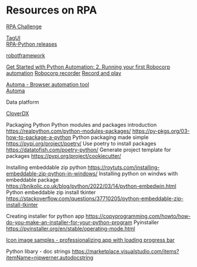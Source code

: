# Resources on RPA

[RPA Challenge](https://rpachallenge.com/?lang=EN)

[TagUI](https://aisingapore.org/aiproducts/tagui/)  
[RPA-Python releases](https://github.com/tebelorg/RPA-Python/releases)

[robotframework](https://pypi.org/project/robotframework-rpa/)

[Get Started with Python Automation: 2. Running your first Robocorp automation](https://www.youtube.com/watch?v=2321R51G-oI)
[Robocorp recorder](https://github.com/robocorp/Robocorp-Recorder?tab=readme-ov-file)
[Record and play](https://forum.robotframework.org/t/record-and-replay/1746/2)

[Automa - Browser automation tool](https://www.automa.site/tutorials)  
[Automa](https://www.youtube.com/watch?v=PmejVpMZxVg)


Data platform

[CloverDX](https://www.cloverdx.com/)


Packaging Python
Python modules and packages introduction https://realpython.com/python-modules-packages/
https://py-pkgs.org/03-how-to-package-a-python
Python packaging made simple https://pypi.org/project/poetry/
Use poetry to install packages https://datatofish.com/poetry-python/
Generate project template for packages https://pypi.org/project/cookiecutter/

Installing embeddable zip python https://roytuts.com/installing-embeddable-zip-python-in-windows/
Installing python on windws with embeddable package https://bnikolic.co.uk/blog/python/2022/03/14/python-embedwin.html
Python embeddable zip install tkinter https://stackoverflow.com/questions/37710205/python-embeddable-zip-install-tkinter

Creating installer for python app https://copyprogramming.com/howto/how-do-you-make-an-installer-for-your-python-program
Pyinstaller https://pyinstaller.org/en/stable/operating-mode.html

[Icon image samples - professionalizing app with loading progress bar](https://icons8.com/preloaders/en/horizontal)

Python libary - doc strings
https://marketplace.visualstudio.com/items?itemName=njpwerner.autodocstring
